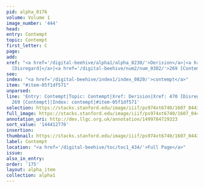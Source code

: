```yaml
---
pid: alpha_0176
volume: Volume 1
image_number: '444'
head:
entry: Contempt
topic: Contempt
first_letter: C
page:
add:
xref: "<a href='/digital-beehive/alpha1/alpha_0230/'>Derision</a>|<a href='/digital-beehive/num2/num_0585/'>470
  [Disregard]</a>|<a href='/digital-beehive/num2/num_0302/'>269 [Contempt]</a>"
see:
index: "<a href='/digital-beehive/index1/index_0820/'>contempt</a>"
item: "#item-05f1df571"
unparsed:
line: 'Entry: Contempt|Topic: Contempt|Xref: Derision|Xref: 470 [Disregard]|Xref:
  269 [Contempt]|Index: contempt|#item-05f1df571'
selection: https://stacks.stanford.edu/image/iiif/ps974xt6740/1607_0443/790,2776,3063,568/full/0/default.jpg
full_image: https://stacks.stanford.edu/image/iiif/ps974xt6740/1607_0443/full/full/0/default.jpg
annotation_uri: http://dev.llgc.org.uk/annotation/1499784729323
sort_value: '144412776'
insertion:
thumbnail: https://stacks.stanford.edu/image/iiif/ps974xt6740/1607_0443/790,2776,600,180/250,/0/default.jpg
label: Contempt
location: "<a href='/digital-beehive/toc/toc1_434/'>Full Page</a>"
issue:
also_in_entry:
order: '175'
layout: alpha_item
collection: alpha1
---
```

